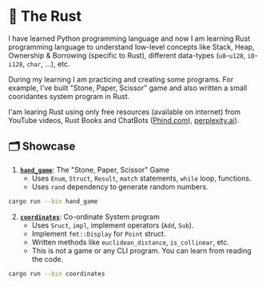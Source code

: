 # 🦀 The Rust

I have learned Python programming language and now I am learning Rust programming language to understand low-level concepts like Stack, Heap, Ownership & Borrowing (specific to Rust), different data-types (`u8`-`u128`, `i8`-`i128`, `char`, ...), etc.

During my learning I am practicing and creating some programs. For example, I've built "Stone, Paper, Scissor" game and also written a small cooridantes system program in Rust.

I'am learing Rust using only free resources (available on internet) from YouTube videos, Rust Books and ChatBots ([Phind.com](https://phind.com)), [perplexity.ai](https://perplexity.ai)).

## 🗂️ Showcase

1. [**`hand_game`**](src/bin/hand_game.rs): The "Stone, Paper, Scissor" Game
   - Uses `Enum`, `Struct`, `Result`, `match` statements, `while` loop, functions.
   - Uses `rand` dependency to generate random numbers.

```bash
cargo run --bin hand_game
```

2. [**`coordinates`**](src/bin/coordinates.rs): Co-ordinate System program
   - Uses `Sruct`, `impl`, implement operators (`Add`, `Sub`).
   - Implement `fmt::Display` for `Point` struct.
   - Written methods like `euclidean_distance`, `is_collinear`, etc.
   - This is not a game or any CLI program. You can learn from reading the code.

```bash
cargo run --bin coordinates
```
